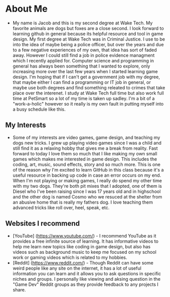 # **About Me**
- My name is Jacob and this is my second degree at Wake Tech. My favorite animals are dogs but foxes are a close second. I look forward to learning github in general because its helpful resource and tool in game design. My first degree at Wake Tech was in Criminal Justice. I use to be into the idea of maybe being a police officer, but over the years and due to a few negative experiences of my own, that idea has sort of faded away. However I could still find a job in police evidence managment which I recently applied for. Computer science and programming in general has always been something that I wanted to explore, only increasing more over the last few years when I started learning game design. I'm hoping that if I can't get a government job with my degree, that maybe either I can find a programming or IT job in general, or maybe use both degrees and find something releated to crimes that take place over the interenet. I study at Wake Tech full time but also work full time at PetSmart so a lot of my time is taken up sadley. I'm a bit of a "work-a-holic" however so it really is my own fault in putting myself into a busy schedule like this.
## **My Interests**
- Some of my interests are video games, game design, and teaching my dogs new tricks. I grew up playing video games since I was a child and still find it as a relaxing hobby that gives me a break from reality. Fast forward to today I love them so much that I like making my own small games which makes me interested in game design. This includes the coding, art, music, sound effects, story and so much more. This is one of the reason why I'm excited to learn GitHub in this class because it's a useful resource in backing up code in case an error occurs on my end. When I'm not playing or making games, I really do spend my other time with my two dogs. They're both pit mixes that I adopted, one of them is Diesel who I've been raising since I was 17 years old and in highschool and the other dog is named Cosmo who we resuced at the shelter from an abusive home that is really my fathers dog. I love teaching them advanced tricks like roll over, heel, speak, etc.
## **Websites I recommend**
- [YouTube] (https://www.youtube.com/) - I recommend YouTube as it provides a free infinite source of learning. It has informative videos to help me learn new topics like coding in game design, but also has videos such as background music to keep me focused on my school work or gaming videos which is related to my hobbies.
- [Reddit] (https://www.reddit.com/) - Though Reddit can have some weird people like any site on the internet, it has a lot of useful information you can learn and it allows you to ask questions in specific niches and groups. I personally like viewing and aksing question in the "Game Dev" Reddit groups as they provide feedback to any projects I share.
